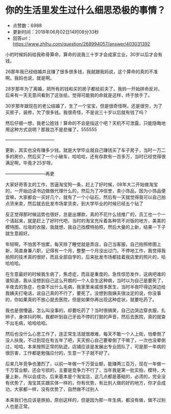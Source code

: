 # 你的生活里发生过什么细思恐极的事情？
- 点赞数：6988
- 更新时间：2018年06月02日14时08分33秒
- 回答url：https://www.zhihu.com/question/268994057/answer/403031392
<body>
 <p data-pid="rSeXObg5">小的时候妈妈给我称骨算命，算命的说我三十岁才会成家立业，30岁以后才会有钱。</p>
 <p data-pid="YpklUBsd">26那年我已经结婚并且赚了很多很多钱，我就跟我妈说，这个算命的真的不准啊。我妈也说，就是啊。</p>
 <p data-pid="krOVscA-">28岁那年为了离婚，把所有的钱和买的房子都给前夫了。我妈一开始拼命反对，后来有一天无意间看到了这张纸，觉得可能我的命就是这样，终于放手了。</p>
 <p data-pid="n39Xd3QJ">30岁那年跟现在的老公结婚了，生了一个宝宝，但是很奇怪啊，还是很穷，为了买房子，装修，欠了很多钱。我很奇怪，不是说三十岁以后就有钱了吗？</p>
 <p data-pid="YAE1H8MH">然后仔细一想，我老公姓钱！算命的不会是指这个吧？天机不可泄露，只能隐晦地用这种方式说明？那我岂不是悲催了，555555</p>
 <p data-pid="Fpb89Nos">———————————</p>
 <p data-pid="TkfsbZNo">更新，其实也没有赚多少钱，就是大学毕业就自己赚钱买了车子房子，当时一万二多的房价，然后买了一个小破车，哈哈哈，还有存款有一百多万，当时已经觉得很满足啊，毕竟才25岁呀。</p>
 <p data-pid="PMrVq0du">—————————再更</p>
 <p data-pid="Cr9J7FNX">大家好奇答主的工作，苦逼淘宝狗一条，赶上了好时候，08年大二开始做淘宝的，一开始边读书边做做代理什么的，然后为了冲信誉，卖小饰品，因为小饰品便宜嘛，大家都会一买好几个，就有了一个小钻石，然后有一天就觉得我可以自己拍点货来卖，然后就去批发市场拿货卖，到大学毕业的时候已经五个钻了</p>
 <p data-pid="bjL6kKpG">反正觉得那时候运势也很好，总是出爆款，真的不花什么钱推广的，员工也一个一个请起来，就是赶上了好时代吧，当时的淘宝充斥着各种货不对版的地方，美美的模特图，垃圾的衣服，我就想，我自己找模特拍照，然后大量的上新，结果一下子就生意超好。</p>
 <p data-pid="IGz5GpJe">年轻啊，不怕苦不怕累，每天除了睡觉就是弄店，自己当客服，自己拍照修图上新，简直身兼八职，记得有一个月，整整一个月没出过门，不停地工作，我觉得我拍照的技术真的很好，而且全部自学的，后来批发市场都挂着我店里的照片的，哈哈哈哈。</p>
 <p data-pid="6fGMkqv4">在生意最好的时候我生病了，焦虑症，而且是重度的，急性惊恐发作，这病吧谁的谁知道，我从没想到自己这么开朗的一个人会生这种病，当时以为自己是要死了，半夜去的急症，也查不出什么毛病，我家里亲戚很多医生，当时半夜吓得边哭边给我姨夫打电话，说自己真的不行了，要死了。没想到我姨夫很淡定的说，你没事的，你如果真的不放心就去医院，但是如果你再出现这种症状，就要吃药了。</p>
 <p data-pid="dWya8W7I">我也是很懵逼，怎么叫没事的，却要吃药了？当时很搞笑，自己边哭边穿衣服，扎辫子，身体抖的啊，我都听到自己牙齿不停的打颤的声音，然后去医院，真的就查不出毛病，哈哈哈哈。</p>
 <p data-pid="iBOQGTnE">然后也没什么心思工作了，连正常生活就很艰难，每天不敢一个人上街，怕晕倒了没人扶我，不过到现在有五年了吧，天天担心自己要晕倒了干嘛了，一次也没晕倒过，哈哈，本来按照正常的轨迹，店铺应该是发展出专业团队了，可是那一年病的很厉害，工作都是勉强应付的，生意一下子就不好了。</p>
 <p data-pid="uM9IdVIm">后来几年竞争也激烈了，以前一年做一千万营业额，能赚两三百万，现在一年做一千万营业额，还会亏损的，主要是竞争力不行了，当年我是第一批实拍，模特，大量上新，所以会成功，后来基本是个淘宝店，这几点都是基础的，必须的，完全没有优势了，淘宝其实跟实体一样的，你有优势，有比别人做的好的地方，你才会成功，大家都一样，没有优势了，自然做不过别人</p>
 <p data-pid="RAUOuI9n">本来我们也应该是旅拍，原创这样的，但是因为那一年生病，都没有做，做不过别人也是正常。</p>
</body>